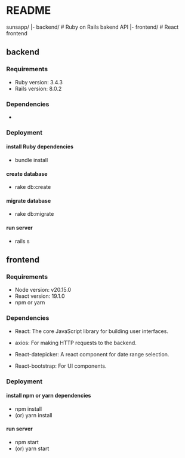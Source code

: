 # README

sunsapp/
    |- backend/     # Ruby on Rails bakend API
    |- frontend/    # React frontend

## backend

### Requirements
* Ruby version: 3.4.3
* Rails version: 8.0.2

### Dependencies
*

### Deployment

#### install Ruby dependencies
* bundle install

#### create database
* rake db:create

#### migrate database
* rake db:migrate

#### run server
* rails s

## frontend

### Requirements

* Node version: v20.15.0
* React version: 19.1.0
* npm or yarn

### Dependencies

* React: The core JavaScript library for building user interfaces.

* axios: For making HTTP requests to the backend.

* React-datepicker: A react component for date range selection.

* React-bootstrap: For UI components.

### Deployment

#### install npm or yarn dependencies
* npm install 
* (or) yarn install

#### run server
* npm start
* (or) yarn start